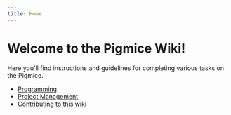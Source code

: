```yaml
---
title: Home
---
```


# Welcome to the Pigmice Wiki!

Here you'll find instructions and guidelines for completing various tasks on the Pigmice.

- [Programming](programming)
- [Project Management](project-management)
- [Contributing to this wiki](contributing-to-wiki)
